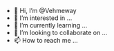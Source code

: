 - 👋 Hi, I’m @Vehmeway
- 👀 I’m interested in ...
- 🌱 I’m currently learning ...
- 💞️ I’m looking to collaborate on ...
- 📫 How to reach me ...

<!---
Vehmeway/Vehmeway is a ✨ special ✨ repository because its `README.md` (this file) appears on your GitHub profile.
You can click the Preview link to take a look at your changes.
--->
